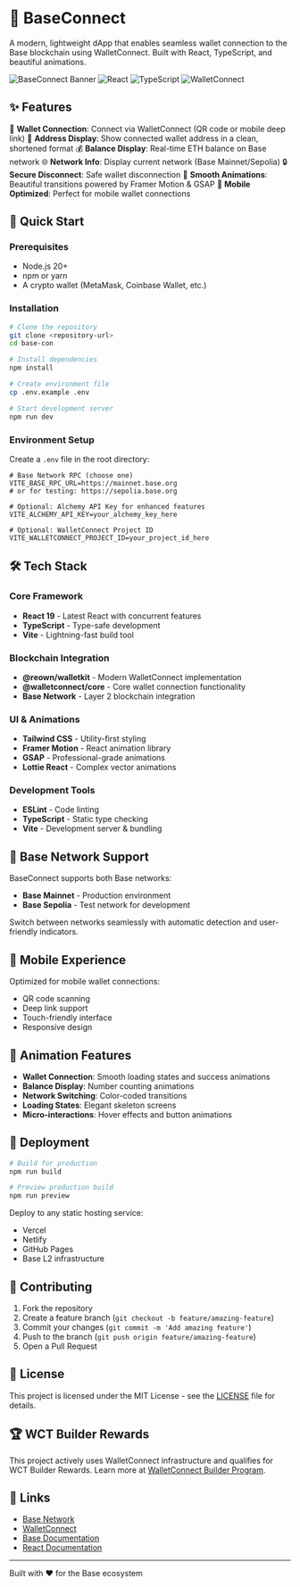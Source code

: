 # 🧩 BaseConnect

A modern, lightweight dApp that enables seamless wallet connection to the Base blockchain using WalletConnect. Built with React, TypeScript, and beautiful animations.

![BaseConnect Banner](https://img.shields.io/badge/Base-0052FF?style=for-the-badge&logo=base&logoColor=white)
![React](https://img.shields.io/badge/React-19-61DAFB?style=for-the-badge&logo=react&logoColor=white)
![TypeScript](https://img.shields.io/badge/TypeScript-5.9-3178C6?style=for-the-badge&logo=typescript&logoColor=white)
![WalletConnect](https://img.shields.io/badge/WalletConnect-3B99FC?style=for-the-badge&logo=walletconnect&logoColor=white)

## ✨ Features

🔗 **Wallet Connection**: Connect via WalletConnect (QR code or mobile deep link)
💼 **Address Display**: Show connected wallet address in a clean, shortened format
💰 **Balance Display**: Real-time ETH balance on Base network
🌐 **Network Info**: Display current network (Base Mainnet/Sepolia)
🔒 **Secure Disconnect**: Safe wallet disconnection
🎨 **Smooth Animations**: Beautiful transitions powered by Framer Motion & GSAP
📱 **Mobile Optimized**: Perfect for mobile wallet connections

## 🚀 Quick Start

### Prerequisites
- Node.js 20+
- npm or yarn
- A crypto wallet (MetaMask, Coinbase Wallet, etc.)

### Installation

```bash
# Clone the repository
git clone <repository-url>
cd base-con

# Install dependencies
npm install

# Create environment file
cp .env.example .env

# Start development server
npm run dev
```

### Environment Setup

Create a `.env` file in the root directory:

```env
# Base Network RPC (choose one)
VITE_BASE_RPC_URL=https://mainnet.base.org
# or for testing: https://sepolia.base.org

# Optional: Alchemy API Key for enhanced features
VITE_ALCHEMY_API_KEY=your_alchemy_key_here

# Optional: WalletConnect Project ID
VITE_WALLETCONNECT_PROJECT_ID=your_project_id_here
```

## 🛠️ Tech Stack

### Core Framework
- **React 19** - Latest React with concurrent features
- **TypeScript** - Type-safe development
- **Vite** - Lightning-fast build tool

### Blockchain Integration
- **@reown/walletkit** - Modern WalletConnect implementation
- **@walletconnect/core** - Core wallet connection functionality
- **Base Network** - Layer 2 blockchain integration

### UI & Animations
- **Tailwind CSS** - Utility-first styling
- **Framer Motion** - React animation library
- **GSAP** - Professional-grade animations
- **Lottie React** - Complex vector animations

### Development Tools
- **ESLint** - Code linting
- **TypeScript** - Static type checking
- **Vite** - Development server & bundling

## 🎯 Base Network Support

BaseConnect supports both Base networks:

- **Base Mainnet** - Production environment
- **Base Sepolia** - Test network for development

Switch between networks seamlessly with automatic detection and user-friendly indicators.

## 📱 Mobile Experience

Optimized for mobile wallet connections:
- QR code scanning
- Deep link support
- Touch-friendly interface
- Responsive design

## 🎨 Animation Features

- **Wallet Connection**: Smooth loading states and success animations
- **Balance Display**: Number counting animations
- **Network Switching**: Color-coded transitions
- **Loading States**: Elegant skeleton screens
- **Micro-interactions**: Hover effects and button animations

## 🚀 Deployment

```bash
# Build for production
npm run build

# Preview production build
npm run preview
```

Deploy to any static hosting service:
- Vercel
- Netlify
- GitHub Pages
- Base L2 infrastructure

## 🤝 Contributing

1. Fork the repository
2. Create a feature branch (`git checkout -b feature/amazing-feature`)
3. Commit your changes (`git commit -m 'Add amazing feature'`)
4. Push to the branch (`git push origin feature/amazing-feature`)
5. Open a Pull Request

## 📄 License

This project is licensed under the MIT License - see the [LICENSE](LICENSE) file for details.

## 🏆 WCT Builder Rewards

This project actively uses WalletConnect infrastructure and qualifies for WCT Builder Rewards. Learn more at [WalletConnect Builder Program](https://walletconnect.com/builder-program).

## 🔗 Links

- [Base Network](https://base.org)
- [WalletConnect](https://walletconnect.com)
- [Base Documentation](https://docs.base.org)
- [React Documentation](https://react.dev)

---

Built with ❤️ for the Base ecosystem
